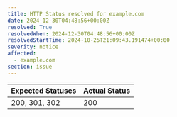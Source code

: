```yaml
---
title: HTTP Status resolved for example.com
date: 2024-12-30T04:48:56+00:00Z
resolved: True
resolvedWhen: 2024-12-30T04:48:56+00:00Z
resolvedStartTime: 2024-10-25T21:09:43.191474+00:00
severity: notice
affected:
  - example.com
section: issue
---
```


| Expected Statuses | Actual Status  |
|-------------------|----------------|
| 200, 301, 302 | 200 |
